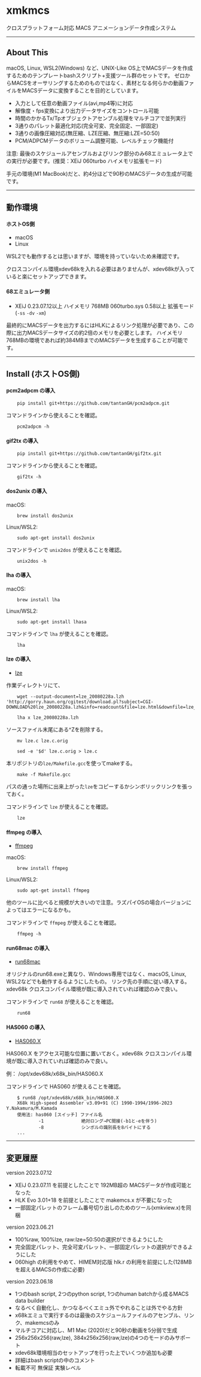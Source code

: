 # xmkmcs

クロスプラットフォーム対応 MACS アニメーションデータ作成システム

---

## About This

macOS, Linux, WSL2(Windows) など、UNIX-Like OS上でMACSデータを作成するためのテンプレートbashスクリプト+支援ツール群のセットです。
ゼロからMACSをオーサリングするためのものではなく、素材となる何らかの動画ファイルをMACSデータに変換することを目的としています。

- 入力として任意の動画ファイル(avi,mp4等)に対応
- 解像度・fps変換により出力データサイズをコントロール可能
- 時間のかかるTx/Tpオブジェクトアセンブル処理をマルチコアで並列実行
-	3通りのパレット最適化対応(完全可変、完全固定、一部固定)
-	3通りの画像圧縮対応(無圧縮、LZE圧縮、無圧縮:LZE=50:50)
- PCM/ADPCMデータのボリューム調整可能、レベルチェック機能付

注意: 最後のスケジュールアセンブルおよびリンク部分のみ68エミュレータ上での実行が必要です。(推奨：XEiJ 060turbo ハイメモリ拡張モード)

手元の環境(M1 MacBook)だと、約4分ほどで90秒のMACSデータの生成が可能です。

---

## 動作環境

#### ホストOS側

- macOS
- Linux

WSL2でも動作するとは思いますが、環境を持っていないため未確認です。

クロスコンパイル環境xdev68kを入れる必要はありませんが、xdev68kが入っていると楽にセットアップできます。

#### 68エミュレータ側

- XEiJ 0.23.07.12以上 ハイメモリ 768MB 060turbo.sys 0.58以上 拡張モード(`-ss` `-dv` `-xm`)

最終的にMACSデータを出力するにはHLKによるリンク処理が必要であり、この際に出力MACSデータサイズの約2倍のメモリを必要とします。
ハイメモリ768MBの環境であれば約384MBまでのMACSデータを生成することが可能です。

---

## Install (ホストOS側)

#### pcm2adpcm の導入

        pip install git+https://github.com/tantanGH/pcm2adpcm.git

コマンドラインから使えることを確認。

        pcm2adpcm -h


#### gif2tx の導入

        pip install git+https://github.com/tantanGH/gif2tx.git

コマンドラインから使えることを確認。

        gif2tx -h


#### dos2unix の導入

macOS:

        brew install dos2unix

Linux/WSL2:

        sudo apt-get install dos2unix

コマンドラインで `unix2dos` が使えることを確認。

        unix2dos -h


#### lha の導入

macOS:

        brew install lha

Linux/WSL2:

        sudo apt-get install lhasa

コマンドラインで `lha` が使えることを確認。

        lha


#### lze の導入

* [lze](http://gorry.haun.org/pw/?lze)

作業ディレクトリにて、

        wget --output-document=lze_20080228a.lzh 'http://gorry.haun.org/cgitest/download.pl?subject=CGI-DOWNLOAD%20lze_20080228a.lzh&info=readcount&file=lze.html&downfile=lze_20080228a.lzh'

        lha x lze_20080228a.lzh

ソースファイル末尾にある^Zを削除する。

        mv lze.c lze.c.orig

        sed -e '$d' lze.c.orig > lze.c

本リポジトリの`lze/Makefile.gcc`を使ってmakeする。

        make -f Makefile.gcc

パスの通った場所に出来上がった`lze`をコピーするかシンボリックリンクを張っておく。

コマンドラインで `lze` が使えることを確認。

        lze

#### ffmpeg の導入

* [ffmpeg](https://ffmpeg.org/)

macOS:

        brew install ffmpeg

Linux/WSL2:

        sudo apt-get install ffmpeg

他のツールに比べると規模が大きいので注意。ラズパイOSの場合バージョンによってはエラーになるかも。

コマンドラインで `ffmpeg` が使えることを確認。

        ffmpeg -h

#### run68mac の導入

* [run68mac](https://github.com/GOROman/run68mac) 

オリジナルのrun68.exeと異なり、Windows専用ではなく、macsOS, Linux, WSL2などでも動作するるようにしたもの。
リンク先の手順に従い導入する。xdev68k クロスコンパイル環境が既に導入されていれば確認のみで良い。

コマンドラインで `run68` が使えることを確認。

        run68


#### HAS060 の導入

* [HAS060.X](http://retropc.net/x68000/software/develop/as/has060/) 

HAS060.X をアクセス可能な位置に置いておく。xdev68k クロスコンパイル環境が既に導入されていれば確認のみで良い。

例：
        /opt/xdev68k/x68k_bin/HAS060.X

コマンドラインで HAS060 が使えることを確認。

        $ run68 /opt/xdev68k/x68k_bin/HAS060.X
        X68k High-speed Assembler v3.09+91 (C) 1990-1994/1996-2023 Y.Nakamura/M.Kamada
        使用法: has060 [スイッチ] ファイル名
                -1              絶対ロング→PC間接(-b1と-eを伴う)
                -8              シンボルの識別長を8バイトにする
        ...

---

## 変更履歴

version 2023.07.12
- XEiJ 0.23.07.11 を前提としたことで 192MB超の MACSデータが作成可能となった
- HLK Evo 3.01+18 を前提としたことで makemcs.x が不要になった
- 一部固定パレットのフレーム番号切り出しのためのツール(xmkview.x)を同梱

version 2023.06.21
- 100%raw, 100%lze, raw:lze=50:50の選択ができるようにした
- 完全固定パレット、完全可変パレット、一部固定パレットの選択ができるようにした
- 060high の利用をやめて、HIMEM対応版 hlk.r の利用を前提にした(128MBを超えるMACSの作成に必要)

version 2023.06.18
- 1つのbash script, 2つのpython script, 1つのhuman batchから成るMACS data builder
- なるべく自動化し、かつなるべくエミュ外でやれることは外でやる方針
- x68kエミュで実行するのは最後のスケジュールファイルのアセンブル、リンク、makemcsのみ
- マルチコアに対応し、M1 Mac (2020)だと90秒の動画を5分弱で生成
- 256x256x256(raw,lze), 384x256x256(raw,lze)の4つのモードのみサポート
- xdev68k環境相当のセットアップを行った上でいくつか追加も必要
- 詳細はbash scriptの中のコメント
- 転載不可 無保証 実験レベル